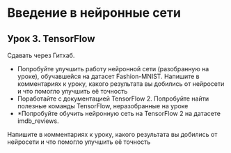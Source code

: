 # Введение в нейронные сети
## Урок 3. TensorFlow

Сдавать через Гитхаб.

- Попробуйте улучшить работу нейронной сети (разобранную на уроке), обучавшейся на датасет Fashion-MNIST. Напишите в комментариях к уроку, какого результата вы добились от нейросети и что помогло улучшить её точность
- Поработайте с документацией TensorFlow 2. Попробуйте найти полезные команды TensorFlow, неразобранные на уроке
- *Попробуйте обучить нейронную сеть на TensorFlow 2 на датасете imdb_reviews.  

Напишите в комментариях к уроку, какого результата вы добились от нейросети и что
помогло улучшить её точность